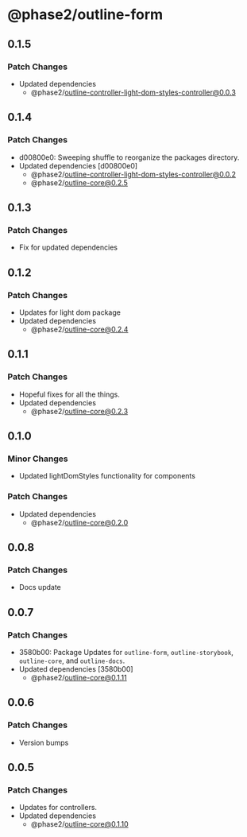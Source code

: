 # @phase2/outline-form

## 0.1.5

### Patch Changes

- Updated dependencies
  - @phase2/outline-controller-light-dom-styles-controller@0.0.3

## 0.1.4

### Patch Changes

- d00800e0: Sweeping shuffle to reorganize the packages directory.
- Updated dependencies [d00800e0]
  - @phase2/outline-controller-light-dom-styles-controller@0.0.2
  - @phase2/outline-core@0.2.5

## 0.1.3

### Patch Changes

- Fix for updated dependencies

## 0.1.2

### Patch Changes

- Updates for light dom package
- Updated dependencies
  - @phase2/outline-core@0.2.4

## 0.1.1

### Patch Changes

- Hopeful fixes for all the things.
- Updated dependencies
  - @phase2/outline-core@0.2.3

## 0.1.0

### Minor Changes

- Updated lightDomStyles functionality for components

### Patch Changes

- Updated dependencies
  - @phase2/outline-core@0.2.0

## 0.0.8

### Patch Changes

- Docs update

## 0.0.7

### Patch Changes

- 3580b00: Package Updates for `outline-form`, `outline-storybook`, `outline-core`, and `outline-docs`.
- Updated dependencies [3580b00]
  - @phase2/outline-core@0.1.11

## 0.0.6

### Patch Changes

- Version bumps

## 0.0.5

### Patch Changes

- Updates for controllers.
- Updated dependencies
  - @phase2/outline-core@0.1.10
